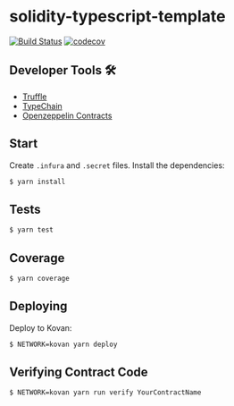 # solidity-typescript-template

[![Build Status](https://travis-ci.com/ilyakmet/solidity-typescript-template.svg?branch=master)](https://travis-ci.com/ilyakmet/solidity-typescript-template)
[![codecov](https://codecov.io/gh/ilyakmet/solidity-typescript-template/branch/master/graph/badge.svg)](https://codecov.io/gh/ilyakmet/solidity-typescript-template)

## Developer Tools 🛠️

- [Truffle](https://trufflesuite.com/)
- [TypeChain](https://github.com/ethereum-ts/TypeChain)
- [Openzeppelin Contracts](https://openzeppelin.com/contracts/)

## Start

Create `.infura` and `.secret` files. Install the dependencies:

```bash
$ yarn install
```

## Tests

```bash
$ yarn test
```

## Coverage

```bash
$ yarn coverage
```

## Deploying

Deploy to Kovan:

```bash
$ NETWORK=kovan yarn deploy
```

## Verifying Contract Code

```bash
$ NETWORK=kovan yarn run verify YourContractName
```
